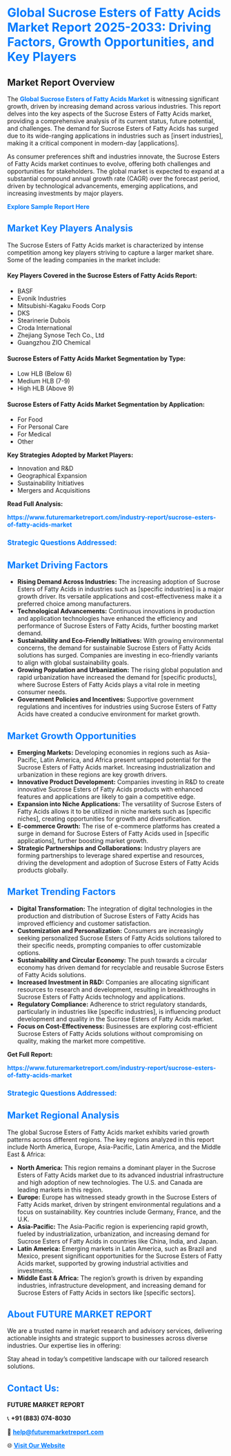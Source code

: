 <h1 style="color: #007BFF;">Global Sucrose Esters of Fatty Acids Market Report 2025-2033: Driving Factors, Growth Opportunities, and Key Players</h1>

<section id="overview">
<h2>Market Report Overview</h2>
<p>The <a href="https://www.futuremarketreport.com/industry-report/sucrose-esters-of-fatty-acids-market" style="color: #007BFF; text-decoration: none;"><strong>Global Sucrose Esters of Fatty Acids Market</strong></a> is witnessing significant growth, driven by increasing demand across various industries. This report delves into the key aspects of the Sucrose Esters of Fatty Acids market, providing a comprehensive analysis of its current status, future potential, and challenges. The demand for Sucrose Esters of Fatty Acids has surged due to its wide-ranging applications in industries such as [insert industries], making it a critical component in modern-day [applications].</p>
<p>As consumer preferences shift and industries innovate, the Sucrose Esters of Fatty Acids market continues to evolve, offering both challenges and opportunities for stakeholders. The global market is expected to expand at a substantial compound annual growth rate (CAGR) over the forecast period, driven by technological advancements, emerging applications, and increasing investments by major players.</p>
</section>

<section id="overview">
<p><a href="https://www.futuremarketreport.com/request-sample/reportId=90015" style="color: #007BFF; text-decoration: none;"><strong>Explore Sample Report Here</strong></a></p>
</section>

<section id="key-players">
<h2 style="color: #007BFF;">Market Key Players Analysis</h2>
<p>The Sucrose Esters of Fatty Acids market is characterized by intense competition among key players striving to capture a larger market share. Some of the leading companies in the market include:</p>
<h4>Key Players Covered in the Sucrose Esters of Fatty Acids Report:</h4>
<ul><li>BASF</li><li>Evonik Industries</li><li>Mitsubishi-Kagaku Foods Corp</li><li>DKS</li><li>Stearinerie Dubois</li><li>Croda International</li><li>Zhejiang Synose Tech Co., Ltd</li><li>Guangzhou ZIO Chemical</li></ul>
<h4>Sucrose Esters of Fatty Acids Market Segmentation by Type:</h4>
<ul><li>Low HLB (Below 6)</li><li>Medium HLB (7-9)</li><li>High HLB (Above 9)</li></ul>

<h4>Sucrose Esters of Fatty Acids Market Segmentation by Application:</h4>
<ul><li>For Food</li><li>For Personal Care</li><li>For Medical</li><li>Other</li></ul>
<p><strong>Key Strategies Adopted by Market Players:</strong></p>
<ul>
<li>Innovation and R&D</li>
<li>Geographical Expansion</li>
<li>Sustainability Initiatives</li>
<li>Mergers and Acquisitions</li>
</ul>
</section>

<section>
<p><strong>Read Full Analysis: </strong></p><a href="https://www.futuremarketreport.com/industry-report/sucrose-esters-of-fatty-acids-market" style="color: #007BFF; text-decoration: none;"><strong>https://www.futuremarketreport.com/industry-report/sucrose-esters-of-fatty-acids-market</strong></a>
<h3 style="color: #007BFF;">Strategic Questions Addressed:</h3>
</section>

<section id="driving-factors">
<h2 style="color: #007BFF;">Market Driving Factors</h2>
<ul>
<li><strong>Rising Demand Across Industries:</strong> The increasing adoption of Sucrose Esters of Fatty Acids in industries such as [specific industries] is a major growth driver. Its versatile applications and cost-effectiveness make it a preferred choice among manufacturers.</li>
<li><strong>Technological Advancements:</strong> Continuous innovations in production and application technologies have enhanced the efficiency and performance of Sucrose Esters of Fatty Acids, further boosting market demand.</li>
<li><strong>Sustainability and Eco-Friendly Initiatives:</strong> With growing environmental concerns, the demand for sustainable Sucrose Esters of Fatty Acids solutions has surged. Companies are investing in eco-friendly variants to align with global sustainability goals.</li>
<li><strong>Growing Population and Urbanization:</strong> The rising global population and rapid urbanization have increased the demand for [specific products], where Sucrose Esters of Fatty Acids plays a vital role in meeting consumer needs.</li>
<li><strong>Government Policies and Incentives:</strong> Supportive government regulations and incentives for industries using Sucrose Esters of Fatty Acids have created a conducive environment for market growth.</li>
</ul>
</section>

<section id="growth-opportunities">
<h2 style="color: #007BFF;">Market Growth Opportunities</h2>
<ul>
<li><strong>Emerging Markets:</strong> Developing economies in regions such as Asia-Pacific, Latin America, and Africa present untapped potential for the Sucrose Esters of Fatty Acids market. Increasing industrialization and urbanization in these regions are key growth drivers.</li>
<li><strong>Innovative Product Development:</strong> Companies investing in R&D to create innovative Sucrose Esters of Fatty Acids products with enhanced features and applications are likely to gain a competitive edge.</li>
<li><strong>Expansion into Niche Applications:</strong> The versatility of Sucrose Esters of Fatty Acids allows it to be utilized in niche markets such as [specific niches], creating opportunities for growth and diversification.</li>
<li><strong>E-commerce Growth:</strong> The rise of e-commerce platforms has created a surge in demand for Sucrose Esters of Fatty Acids used in [specific applications], further boosting market growth.</li>
<li><strong>Strategic Partnerships and Collaborations:</strong> Industry players are forming partnerships to leverage shared expertise and resources, driving the development and adoption of Sucrose Esters of Fatty Acids products globally.</li>
</ul>
</section>

<section id="trending-factors">
<h2 style="color: #007BFF;">Market Trending Factors</h2>
<ul>
<li><strong>Digital Transformation:</strong> The integration of digital technologies in the production and distribution of Sucrose Esters of Fatty Acids has improved efficiency and customer satisfaction.</li>
<li><strong>Customization and Personalization:</strong> Consumers are increasingly seeking personalized Sucrose Esters of Fatty Acids solutions tailored to their specific needs, prompting companies to offer customizable options.</li>
<li><strong>Sustainability and Circular Economy:</strong> The push towards a circular economy has driven demand for recyclable and reusable Sucrose Esters of Fatty Acids solutions.</li>
<li><strong>Increased Investment in R&D:</strong> Companies are allocating significant resources to research and development, resulting in breakthroughs in Sucrose Esters of Fatty Acids technology and applications.</li>
<li><strong>Regulatory Compliance:</strong> Adherence to strict regulatory standards, particularly in industries like [specific industries], is influencing product development and quality in the Sucrose Esters of Fatty Acids market.</li>
<li><strong>Focus on Cost-Effectiveness:</strong> Businesses are exploring cost-efficient Sucrose Esters of Fatty Acids solutions without compromising on quality, making the market more competitive.</li>
</ul>
</section>

<section>
<p><strong>Get Full Report: </strong></p><a href="https://www.futuremarketreport.com/industry-report/sucrose-esters-of-fatty-acids-market" style="color: #007BFF; text-decoration: none;"><strong>https://www.futuremarketreport.com/industry-report/sucrose-esters-of-fatty-acids-market</strong></a>
<h3 style="color: #007BFF;">Strategic Questions Addressed:</h3>
</section>


<section id="regional-analysis">
<h2 style="color: #007BFF;">Market Regional Analysis</h2>
<p>The global Sucrose Esters of Fatty Acids market exhibits varied growth patterns across different regions. The key regions analyzed in this report include North America, Europe, Asia-Pacific, Latin America, and the Middle East & Africa:</p>
<ul>
<li><strong>North America:</strong> This region remains a dominant player in the Sucrose Esters of Fatty Acids market due to its advanced industrial infrastructure and high adoption of new technologies. The U.S. and Canada are leading markets in this region.</li>
<li><strong>Europe:</strong> Europe has witnessed steady growth in the Sucrose Esters of Fatty Acids market, driven by stringent environmental regulations and a focus on sustainability. Key countries include Germany, France, and the U.K.</li>
<li><strong>Asia-Pacific:</strong> The Asia-Pacific region is experiencing rapid growth, fueled by industrialization, urbanization, and increasing demand for Sucrose Esters of Fatty Acids in countries like China, India, and Japan.</li>
<li><strong>Latin America:</strong> Emerging markets in Latin America, such as Brazil and Mexico, present significant opportunities for the Sucrose Esters of Fatty Acids market, supported by growing industrial activities and investments.</li>
<li><strong>Middle East & Africa:</strong> The region’s growth is driven by expanding industries, infrastructure development, and increasing demand for Sucrose Esters of Fatty Acids in sectors like [specific sectors].</li>
</ul>
</section>

<footer>
<h2 style="color: #007BFF;">About FUTURE MARKET REPORT</h2>
<p>We are a trusted name in market research and advisory services, delivering actionable insights and strategic support to businesses across diverse industries. Our expertise lies in offering:</p>

<p>Stay ahead in today’s competitive landscape with our tailored research solutions.</p>

<h2 style="color: #007BFF;">Contact Us:</h2>
<p><strong>FUTURE MARKET REPORT</strong></p>
<p>📞 <strong>+91 (883) 074-8030</strong></p>
<p>📧 <strong><a href="mailto:help@futuremarketreport.com" style="color: #007BFF;">help@futuremarketreport.com</a></strong></p>
<p>🌐 <strong><a href="https://www.futuremarketreport.com/" style="color: #007BFF;">Visit Our Website</a></strong></p>
</footer>